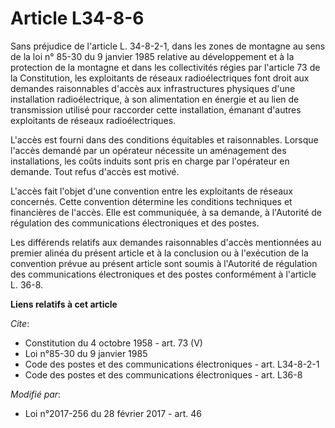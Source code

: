 # Article L34-8-6

Sans préjudice de l'article L. 34-8-2-1, dans les zones de montagne au sens de la loi n° 85-30 du 9 janvier 1985 relative au
développement et à la protection de la montagne et dans les collectivités régies par l'article 73 de la Constitution, les
exploitants de réseaux radioélectriques font droit aux demandes raisonnables d'accès aux infrastructures physiques d'une
installation radioélectrique, à son alimentation en énergie et au lien de transmission utilisé pour raccorder cette
installation, émanant d'autres exploitants de réseaux radioélectriques. 

L'accès est fourni dans des conditions équitables et raisonnables. Lorsque l'accès demandé par un opérateur nécessite un
aménagement des installations, les coûts induits sont pris en charge par l'opérateur en demande. Tout refus d'accès est
motivé. 

L'accès fait l'objet d'une convention entre les exploitants de réseaux concernés. Cette convention détermine les conditions
techniques et financières de l'accès. Elle est communiquée, à sa demande, à l'Autorité de régulation des communications
électroniques et des postes. 

Les différends relatifs aux demandes raisonnables d'accès mentionnées au premier alinéa du présent article et à la conclusion
ou à l'exécution de la convention prévue au présent article sont soumis à l'Autorité de régulation des communications
électroniques et des postes conformément à l'article L. 36-8.

**Liens relatifs à cet article**

_Cite_:

  - Constitution du 4 octobre 1958 - art. 73 (V)
  - Loi n°85-30 du 9 janvier 1985
  - Code des postes et des communications électroniques - art. L34-8-2-1
  - Code des postes et des communications électroniques - art. L36-8

_Modifié par_:

  - Loi n°2017-256 du 28 février 2017 - art. 46
